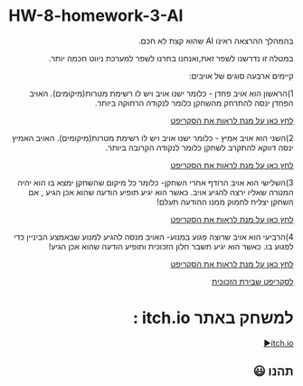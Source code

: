 # HW-8-homework-3-AI
<div dir='rtl' lang='he'>

בהמהלך ההרצאה ראינו AI שהוא קצת לא חכם.

במטלה זו נדרשנו לשפר זאת,ואנחנו בחרנו לשפר למערכת ניווט חכמה יותר.

קיימים ארבעה סוגים של אויבים:

1)הראשון הוא אויב פחדן - כלומר ישנו אויב ויש לו רשימת מטרות(מיקומים).
  האויב הפחדן ינסה להתרחק מהשחקן כלומר לנקודה הרחוקה ביותר.

[לחץ כאן על מנת לראות את הסקריפט](https://github.com/GameDev-K-G/HW8_3_AI/blob/main/Assets/Scripts/2-npc/Patroller.cs)

2)השני הוא אויב אמיץ - כלומר ישנו אויב ויש לו רשימת מטרות(מיקומים).
  האויב האמיץ ינסה דווקא להתקרב לשחקן כלומר לנקודה הקרובה ביותר.
  
[לחץ כאן על מנת לראות את הסקריפט](https://github.com/GameDev-K-G/HW8_3_AI/blob/main/Assets/PatrollerMinDist.cs)

3)השלישי הוא אויב הרודף אחרי השחקן- כלומר כל מיקום שהשחקן ימצא בו הוא יהיה המטרה שאליו ירצה להגיע אויב.
  כאשר הוא יגיע תופיע הודעה שהוא אכן הגיע , אם השחקן יצליח לחמוק ממנו ההודעה תעלם!
  
[לחץ כאן על מנת לראות את הסקריפט](https://github.com/GameDev-K-G/HW8_3_AI/blob/main/Assets/Scripts/2-npc/Chaser.cs)


4)הרביעי הוא אויב שרוצה פגוע במנוע- האויב מנסה להגיע למנוע שבאמצע הביניין כדי לפגוע בו.
  כאשר הוא יגיע תשבר חלון הזכוכית ותופיע הודעה שהוא אכן הגיע!
    
[לחץ כאן על מנת לראות את הסקריפט](https://github.com/GameDev-K-G/HW8_3_AI/blob/main/Assets/Scripts/2-npc/Chaser.cs)

[לסקריפט שבירת הזכוכית](https://github.com/GameDev-K-G/HW8_3_AI/blob/main/Assets/Destroy.cs)

  # למשחק באתר itch.io :
  [itch.io:arrow_forward:](https://gamedevk-g.itch.io/hw8ai)
 
 
## תהנו :smiley:
</div>

